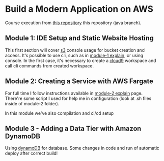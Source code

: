 # Build a Modern Application on AWS

Course execution from [this repository] this repository (java branch).

## Module 1: IDE Setup and Static Website Hosting

This first section will cover [s3] console usage for bucket creation and access.
It's possible to use cli, such as in [module-1 explain], or using console.
In the first case, it's necessary to create a [cloud9] workspace and call cli commands from created workspace.

## Module 2: Creating a Service with AWS Fargate

For full time I follow instructions available in [module-2 explain] page.
There're some script I used for help me in configuration (look at .sh files inside of module-2 folder).

In this module we've also compilation and ci/cd setup

## Module 3 - Adding a Data Tier with Amazon DynamoDB
Using [dynamoDB] for database.
Some changes in code and run of automatic deploy after correct build!

<!-- here all links used in the document, please! -->

[this repository]: https://github.com/aws-samples/aws-modern-application-workshop
[s3]: https://s3.console.aws.amazon.com/s3/
[module-1 explain]: https://github.com/aws-samples/aws-modern-application-workshop/tree/java/module-1
[cloud9]: https://eu-west-1.console.aws.amazon.com/cloud9
[module-2 explain]: https://github.com/simonellie/my-aws-modern-application-workshop#my-aws-modern-application-workshop
[dynamoDB]: https://eu-west-1.console.aws.amazon.com/dynamodb